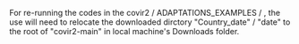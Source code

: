 For re-running the codes in the covir2 / ADAPTATIONS_EXAMPLES / , the use will need to relocate the downloaded dirctory "Country_date" / "date" to the root of "covir2-main" in local machine's Downloads folder.
